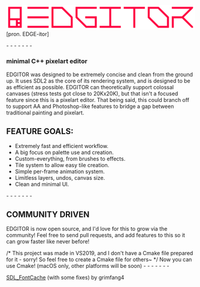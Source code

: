 <img src="https://github.com/ENDESGA/EDGITOR/blob/master/git/title.png" />
[pron. EDGE-itor]

*- - - - - - -*

### minimal C++ pixelart editor
EDGITOR was designed to be extremely concise and clean from the ground up. It uses SDL2 as the core of its rendering system, and is designed to be as efficient as possible. EDGITOR can theoretically support colossal canvases (stress tests got close to 20Kx20K), but that isn't a focused feature since this is a pixelart editor. That being said, this could branch off to support AA and Photoshop-like features to bridge a gap between traditional painting and pixelart.

## FEATURE GOALS:
- Extremely fast and efficient workflow.
- A big focus on palette use and creation.
- Custom-everything, from brushes to effects.
- Tile system to allow easy tile creation.
- Simple per-frame animation system.
- Limitless layers, undos, canvas size.
- Clean and minimal UI.

*- - - - - - -*
## COMMUNITY DRIVEN
EDGITOR is now open source, and I'd love for this to grow via the community! Feel free to send pull requests, and add features to this so it can grow faster like never before!

/* This project was made in VS2019, and I don't have a Cmake file prepared for it - sorry! So feel free to create a Cmake file for others~ */
Now you can use Cmake! (macOS only, other platforms will be soon)
*- - - - - - -*

[SDL_FontCache](https://github.com/grimfang4/SDL_FontCache) (with some fixes) by grimfang4 
